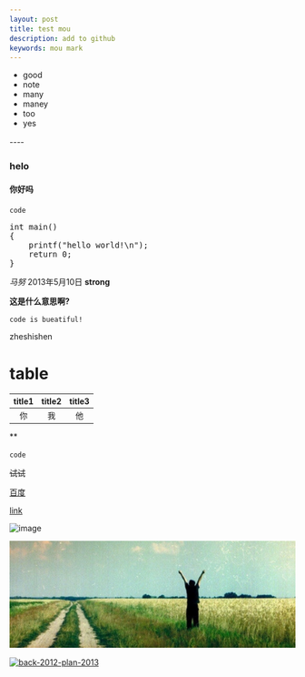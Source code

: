 ```yaml
---
layout: post
title: test mou
description: add to github
keywords: mou mark
---
```

<script type="text/javascript" src="http://alexgorbatchev.com/pub/sh/current/scripts/shBrushCpp.js"></script>

* good
* note
* many
* maney
* too
* yes

----　



### helo

#### 你好吗


`code`


<pre class="brush: cpp">
int main()
{
	printf("hello world!\n");
	return 0;
}
</pre>

*马努*
2013年5月10日
**strong**

**这是什么意思啊?**

```
code is bueatiful!
```

zheshishen

# table

|title1 |title2|title3|
|:-------:|:-------:|:------:|
|你		|我		|			他|


**

`code
`

~~试试~~

[百度](http://baidu.com)

[link](http://)

![image](http://www.flickr.com/photos/95621335@N02/8725348847/)

![img](/img/back-2012-plan-2013.png)

<a href="http://www.flickr.com/photos/95621335@N02/8725348847/" title="back-2012-plan-2013 by top us, on Flickr"><img src="http://farm8.staticflickr.com/7356/8725348847_a6c71451e4.jpg" width="500" height="187" alt="back-2012-plan-2013"></a>




